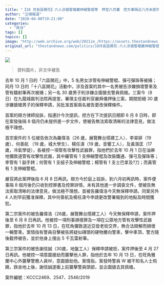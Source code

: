 ```yaml
---
title: "【10 月各區開花】六人涉搶警槍藏伸縮警棍等　押至六月審　控方事隔近八月未提供進一步文件"
author: "立場報道"
date: "2020-04-08T19:21:00"
categories:
  - "政治"
tags: []
topics: []
image: "http://web.archive.org/web/2021im_/https://assets.thestandnews.com/media/photos/71500725_10158800313733998_5576224729808764928_o20copy_u4NKG.png"
original_url: "thestandnews.com/politics/10月各區開花-六人涉搶警槍藏伸縮警棍等-控方事隔八月未提供進一步文件"
---
```

![](http://web.archive.org/web/2021im_/https://assets.thestandnews.com/media/photos/71500725_10158800313733998_5576224729808764928_o20copy_u4NKG.png)
> 資料圖片，非文中被告

去年 10 月 1 日的「六區開花」中，5 名男女涉管有伸縮警棍、彈弓彈珠等被捕；同月 13 日的「十八區開花」活動中，涉及首案的其中一名男被告涉嫌損壞警車及管有鐳射筆再次被捕；另一名 30 歲男子則涉嫌企圖搶去警員佩槍。三案今（8 日）在九龍城裁判法院再提堂，署理主任裁判官嚴舜儀押後三案，期間拒絕 30 歲涉嫌搶槍男子的保釋申請，另批准首案兩名被告更改保釋條件。

首案的辯方律師投訴，指連計今次提訊，控方在下次提訊日期即 6 月 8 日時，即在案發後隔 8 個月仍未提供進一步文件，使被告無法索取清晰的法律意見，做法極不理想。

首宗案件的 5 位被告依次為羅偉洛（26 歲，展覽舞台搭建工人）、李翠婷（19 歲）、何善航 （19 歲，城大學生）、楊任濤（19 歲，音響工人），及黃薃匡（17歲，冷氣學徒），各被控一項管有攻擊性武器罪，指他們於去年 10 月 1 日在油麻地彌敦道管有攻擊性武器，其中羅管有 1 支伸縮警棍及改裝鐵通、彈弓及彈珠等；李管有 1 副手銬；何管有 1 支槌子及伸縮警棍；楊管有 1 支士巴拿及?刀；而黃管有 1 支伸縮警棍。

嚴官將此案押後指 6 月 8 日再訊。辯方今於庭上投訴，到六月初再訊時，案件便事隔 8 個月後仍只收到控罪書及控罪詳情，未有其他進一步調查文件，使被告無法索取清晰的法律意見，做法極不理想。首被告羅偉洛今天無保釋申請。同案另外 4 人則早前獲准保釋，其中何善航及楊任濤今申請更改警署報到的地點及時間獲批。

第二宗案件的被告羅偉洛（26歲，展覽舞台撘建工人）今天無保釋申請，案件押後至 6 月 8 日再訊。他被控一項刑事損壞罪及一項在公眾地方管有攻擊性武器罪，指他於去年 10 月 13 日，在旺角彌敦道近亞皆老街交界，無合法辯解而損壞一輛警車。案情指有警員目擊被告將疑似磚頭的硬物擲向警車，擊中車頂，警方隨後截停被告，並於他身上搜出 5 千瓦雷射筆。

第三宗案件的被告謝信誠（30歲，地盤工人）保釋申請被拒，案件押後至 4 月 27 日再訊。他被控一項意圖搶劫而襲擊他人罪，指他於去年 10 月 13 日，在旺角雅蘭中心外襲擊警務人員W，意圖搶劫他。案情指，案發時警員 W 被不知名人士飛踢，跌坐地上後，謝信誠遂衝上前襲擊警員頭部，並企圖搶去其佩槍。

案件編號：KCCC2469、2547、2546/2019